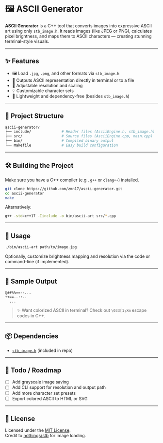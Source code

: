 # 🖼️ ASCII Generator

**ASCII Generator** is a C++ tool that converts images into expressive ASCII art using only `stb_image.h`. It reads images (like JPEG or PNG), calculates pixel brightness, and maps them to ASCII characters — creating stunning terminal-style visuals.

---

## ✨ Features

- 🖼️ Load `.jpg`, `.png`, and other formats via `stb_image.h`
- 🎨 Outputs ASCII representation directly in terminal or to a file
- 📏 Adjustable resolution and scaling
- 💡 Customizable character sets
- 🔧 Lightweight and dependency-free (besides `stb_image.h`)

---

## 📁 Project Structure

```bash
ascii-generator/
├── include/              # Header files (AsciiEngine.h, stb_image.h)
├── src/                  # Source files (AsciiEngine.cpp, main.cpp)
├── bin/                  # Compiled binary output
└── Makefile              # Easy build configuration
```

---

## 🛠️ Building the Project

Make sure you have a C++ compiler (e.g., `g++` or `clang++`) installed.

```bash
git clone https://github.com/zmn17/ascii-generator.git
cd ascii-generator
make
```

Alternatively:

```bash
g++ -std=c++17 -Iinclude -o bin/ascii-art src/*.cpp
```

---

## 🚀 Usage

```bash
./bin/ascii-art path/to/image.jpg
```

Optionally, customize brightness mapping and resolution via the code or command-line (if implemented).

---

## 🧪 Sample Output

```text
@##%%==--...
++==--::..
  ...    
```

> ✨ Want colorized ASCII in terminal? Check out `\033[1;Xm` escape codes in C++.

---

## 📦 Dependencies

- [`stb_image.h`](https://github.com/nothings/stb) (included in repo)

---

## 🧩 Todo / Roadmap

- [ ] Add grayscale image saving
- [ ] Add CLI support for resolution and output path
- [ ] Add more character set presets
- [ ] Export colored ASCII to HTML or SVG

---

## 📄 License

Licensed under the [MIT License](LICENSE).  
Credit to [nothings/stb](https://github.com/nothings/stb) for image loading.
